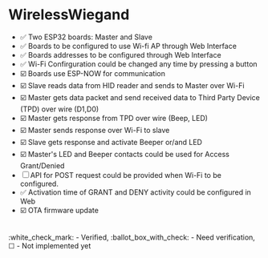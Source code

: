 # WirelessWiegand

- :white_check_mark: Two ESP32 boards: Master and Slave
- :white_check_mark: Boards to be configured to use Wi-fi AP through Web Interface
- :white_check_mark: Boards addresses to be configured through Web Interface
- :white_check_mark: Wi-Fi Confirguration could be changed any time by pressing a button
- :ballot_box_with_check: Boards use ESP-NOW for communication
- :ballot_box_with_check: Slave reads data from HID reader and sends to Master over Wi-Fi
- :ballot_box_with_check: Master gets data packet and send received data to Third Party Device (TPD) over wire (D1,D0)
- :ballot_box_with_check: Master gets response from TPD over wire (Beep, LED)
- :ballot_box_with_check: Master sends response over Wi-Fi to slave
- :ballot_box_with_check: Slave gets response and activate Beeper or/and LED
- :ballot_box_with_check: Master's LED and Beeper contacts could be used for Access Grant/Denied
- &#9744; API for POST request could be provided when Wi-Fi to be configured.
- :white_check_mark: Activation time of GRANT and DENY activity could be configured in Web
- :ballot_box_with_check: OTA firmware update
</br>
:white_check_mark: - Verified,  :ballot_box_with_check: - Need verification, &#9744; - Not implemented yet
